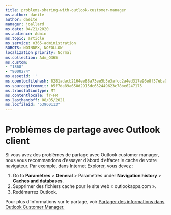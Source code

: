 ```yaml
---
title: problems-sharing-with-outlook-customer-manager
ms.author: daeite
author: daeite
manager: joallard
ms.date: 04/21/2020
ms.audience: Admin
ms.topic: article
ms.service: o365-administration
ROBOTS: NOINDEX, NOFOLLOW
localization_priority: Normal
ms.collection: Adm_O365
ms.custom:
- "1868"
- "9000274"
ms.assetid: ''
ms.openlocfilehash: 8281adacb2164ee88a73ee5b5e3afcc2a4ed317e96e8f37eba0d068c2792bfdd
ms.sourcegitcommit: b5f7da89a650d2915dc652449623c78be6247175
ms.translationtype: MT
ms.contentlocale: fr-FR
ms.lasthandoff: 08/05/2021
ms.locfileid: "53960113"
---
```

# <a name="problems-sharing-with-outlook-customer-manager"></a>Problèmes de partage avec Outlook client

Si vous avez des problèmes de partage avec Outlook customer manager, nous vous recommandons d’essayer d’abord d’effacer le cache de votre navigateur. Par exemple, dans Internet Explorer, vous devez :

1. Go to **Paramètres**  >  **General** > Paramètres under **Navigation history**  >  **Caches and databases**.
2. Supprimer des fichiers cache pour le site web « outlookapps.com ».
3. Redémarrez Outlook.

Pour plus d’informations sur le partage, voir [Partager des informations dans Outlook Customer Manager.](https://techcommunity.microsoft.com/t5/outlook-blog/sharing-how-to-keep-your-colleagues-in-the-loop/ba-p/35710)
